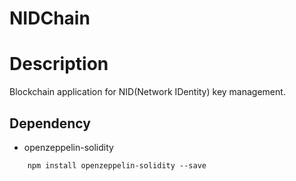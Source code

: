 # NIDChain

# Description
Blockchain application for NID(Network IDentity) key management.

## Dependency
- openzeppelin-solidity
```$xslt
    npm install openzeppelin-solidity --save
```
